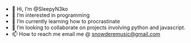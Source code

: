 - 👋 Hi, I’m @SleepyN3ko
- 👀 I’m interested in programming
- 🌱 I’m currently learning how to procrastinate
- 💞️ I’m looking to collaborate on projects involving python and javascript.
- 📫 How to reach me email me @ snowderemusic@gmail.com

<!---
SleepyN3ko/SleepyN3ko is a ✨ special ✨ repository because its `README.md` (this file) appears on your GitHub profile.
You can click the Preview link to take a look at your changes.
--->
